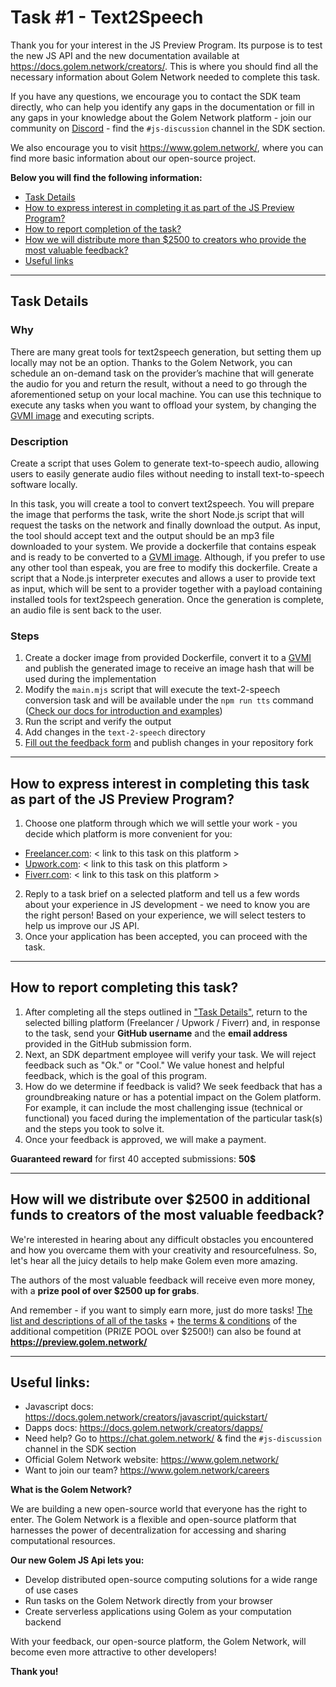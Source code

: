 # Task #1 - Text2Speech

Thank you for your interest in the JS Preview Program. Its purpose is to test the new JS API and the new documentation 
available at https://docs.golem.network/creators/. This is where you should find all the necessary information about 
Golem Network needed to complete this task. 

If you have any questions, we encourage you to contact the SDK team directly, who can help you identify any gaps 
in the documentation or fill in any gaps in your knowledge about the Golem Network platform - join our community on 
[Discord](https://chat.golem.network/) - find the `#js-discussion` channel in the SDK section. 

We also encourage you to visit https://www.golem.network/, where you can find more basic information about our open-source project.

**Below you will find the following information:**

- [Task Details](#task-details)
- [How to express interest in completing it as part of the JS Preview Program?](#how-to-express-interest-in-completing-this-task-as-part-of-the-js-preview-program)
- [How to report completion of the task?](#how-to-report-completing-this-task)
- [How we will distribute more than $2500 to creators who provide the most valuable feedback?](#how-will-we-distribute-over-2500-in-additional-funds-to-creators-of-the-most-valuable-feedback)
- [Useful links](#useful-links-)

---

## Task Details


### Why

There are many great tools for text2speech generation, but setting them up locally may not be an option. Thanks to the Golem Network, you can schedule an on-demand task on the provider’s machine that will generate the audio for you and return the result, without a need to go through the aforementioned setup on your local machine. You can use this technique to execute any tasks when you want to offload your system, by changing the [GVMI image](https://handbook.golem.network/requestor-tutorials/vm-runtime/convert-a-docker-image-into-a-golem-image) and executing scripts.

### Description

Create a script that uses Golem to generate text-to-speech audio, allowing users to easily generate audio files without 
needing to install text-to-speech software locally. 

In this task, you will create a tool to convert text2speech. 
You will prepare the image that performs the task, write the short Node.js script that will request the tasks on the network and finally download the output. 
As input, the tool should accept text and the output should be an mp3 file downloaded to your system. 
We provide a dockerfile that contains espeak and is ready to be converted to a [GVMI image](https://handbook.golem.network/requestor-tutorials/vm-runtime/convert-a-docker-image-into-a-golem-image). 
Although, if you prefer to use any other tool than espeak, you are free to modify this dockerfile. 
Create a script that a Node.js interpreter executes and allows a user to provide text as input, which will be sent to 
a provider together with a payload containing installed tools for text2speech generation.
Once the generation is complete, an audio file is sent back to the user.

### Steps

1. Create a docker image from provided Dockerfile, convert it to a [GVMI](https://handbook.golem.network/requestor-tutorials/vm-runtime/convert-a-docker-image-into-a-golem-image) and publish the generated image to receive an image hash that will be used during the implementation
2. Modify the `main.mjs` script that will execute the text-2-speech conversion task and will be available under the `npm run tts` command ([Check our docs for introduction and examples](https://docs.golem.network/creators/javascript/high-level/))
3. Run the script and verify the output 
4. Add changes in the `text-2-speech` directory
5. [Fill out the feedback form](./FEEDBACK.md) and publish changes in your repository fork

---

## How to express interest in completing this task as part of the JS Preview Program?

1. Choose one platform through which we will settle your work - you decide which platform is more convenient for you:
  - [Freelancer.com](https://freelancer.com): < link to this task on this platform >
  - [Upwork.com](https://upwork.com): < link to this task on this platform >
  - [Fiverr.com](https://fiverr.com): < link to this task on this platform >

2. Reply to a task brief on a selected platform and tell us a few words about your experience in JS development - we need to know you are the right person! Based on your experience, we will select testers to help us improve our JS API.
3. Once your application has been accepted, you can proceed with the task.

---

## How to report completing this task?

1. After completing all the steps outlined in ["Task Details"](#task-details), return to the selected billing platform (Freelancer / Upwork / Fiverr) and, in response to the task, send your **GitHub username** and the **email address** provided in the GitHub submission form.
2. Next, an SDK department employee will verify your task. We will reject feedback such as "Ok." or "Cool." We value honest and helpful feedback, which is the goal of this program.
3. How do we determine if feedback is valid? We seek feedback that has a groundbreaking nature or has a potential impact on the Golem platform. For example, it can include the most challenging issue (technical or functional) you faced during the implementation of the particular task(s) and the steps you took to solve it.
4. Once your feedback is approved, we will make a payment.

**Guaranteed reward** for first 40 accepted submissions: **50$**

---

## How will we distribute over $2500 in additional funds to creators of the most valuable feedback?

We're interested in hearing about any difficult obstacles you encountered and how you overcame them with your creativity 
and resourcefulness. So, let's hear all the juicy details to help make Golem even more amazing. 

The authors of the most valuable feedback will receive even more money, with a **prize pool of over $2500 up for grabs**.

And remember - if you want to simply earn more, just do more tasks! 
[The list and descriptions of all of the tasks](../../README.md#available-tasks) + [the terms & conditions](../../TERMS_AND_CONDITIONS.md) of the additional competition (PRIZE POOL over $2500!) 
can also be found at **https://preview.golem.network/**

---

## Useful links:

- Javascript docs: https://docs.golem.network/creators/javascript/quickstart/
- Dapps docs: https://docs.golem.network/creators/dapps/ 
- Need help? Go to https://chat.golem.network/ & find the `#js-discussion` channel in the SDK section
- Official Golem Network website: https://www.golem.network/
- Want to join our team? https://www.golem.network/careers 

**What is the Golem Network?**

We are building a new open-source world that everyone has the right to enter. 
The Golem Network is a flexible and open-source platform that harnesses the power of decentralization for 
accessing and sharing computational resources.

**Our new Golem JS Api lets you:**

- Develop distributed open-source computing solutions for a wide range of use cases
- Run tasks on the Golem Network directly from your browser
- Create serverless applications using Golem as your computation backend

With your feedback, our open-source platform, the Golem Network, will become even more attractive to other developers! 

**Thank you!**

